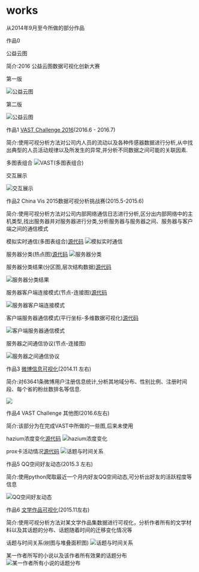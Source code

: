 # works
从2014年9月至今所做的部分作品


作品0

公益云图

简介:2016 公益云图数据可视化创新大赛

第一版

![](https://github.com/xswei/works/blob/master/%E5%85%AC%E7%9B%8A%E4%BA%91%E5%9B%BEv1.jpg "公益云图")

第二版

![](https://github.com/xswei/works/blob/master/%E5%85%AC%E7%9B%8A%E4%BA%91%E5%9B%BEv2.jpg "公益云图")


作品1
[VAST Challenge 2016](https://github.com/xswei/VAST2016MC2)(2016.6 - 2016.7)

简介:使用可视分析方法对公司内人员的流动以及各种传感器数据进行分析,从中找出典型的人员活动规律以及所发生的异常,并分析不同数据之间可能的关联因素.

多图表组合
![](https://github.com/xswei/works/blob/master/vast1.jpg "VAST(多图表组合)")

交互展示

![](https://github.com/xswei/works/blob/master/vast3.jpg "交互展示")

作品2
China Vis 2015数据可视分析挑战赛(2015.5-2015.6)

简介:使用可视分析方法对公司内部网络通信日志进行分析,区分出内部网络中的主机类型,找出服务器并对服务器进行分类,分析服务器与服务器之间、服务器与客户端之间的通信模式</div>

模拟实时通信(多图表组合)[源代码](https://github.com/xswei/ChinaVis2015_realtime)
![](https://github.com/xswei/works/blob/master/Chinavis1.jpg "模拟实时通信")

服务器分类(热点图)[源代码](https://github.com/xswei/ChinaVis2015_heatmap)
![](https://github.com/xswei/works/blob/master/Chinavis2.jpg "服务器分类")

服务器分类结果(分区图,层次结构数据)[源代码](https://github.com/xswei/ChinaVis2015_partition)

![](https://github.com/xswei/works/blob/master/Chinavis3.jpg "服务器分类结果")

服务器客户端连接模式(节点-连接图)[源代码](https://github.com/xswei/ChinaVis2015_force)

![](https://github.com/xswei/works/blob/master/Chinavis4.jpg "服务器客户端连接模式")

客户端服务器通信模式(平行坐标-多维数据可视化)[源代码](https://github.com/xswei/ChinaVis2015_parallel)

![](https://github.com/xswei/works/blob/master/Chinavis5.jpg "客户端服务器通信模式")

服务器之间通信协议(节点-连接图)

![](https://github.com/xswei/works/blob/master/Chinavis6.jpg "服务器之间通信协议")


作品3
[微博信息可视化](https://github.com/xswei/weiboVisualization)(2014.11 左右)

简介:对63641条微博用户注册信息统计,分析其地域分布、性别比例、注册时间段、每个省的粉丝数排名等信息.


![](https://github.com/xswei/works/blob/master/weibo.jpg)

作品4
VAST Challenge 其他图(2016.6左右)

简介:该部分为在完成VAST中所做的一些图,后来未使用</div>

hazium浓度变化[源代码](https://github.com/xswei/VAST2016_hazium)
![](https://github.com/xswei/works/blob/master/hazium.jpg "hazium浓度变化")

prox卡活动情况[源代码](https://github.com/xswei/VAST2016_prox)
![](https://github.com/xswei/works/blob/master/prox.jpg "话题与时间关系")


作品5
QQ空间好友动态(2015.3 左右)

简介:使用python爬取最近一个月内好友QQ空间动态,可分析出好友的活跃程度等信息</div>


![](https://github.com/xswei/works/blob/master/qq.jpg "QQ空间好友动态")


作品6
[文学作品可视化](https://github.com/xswei/literatureVisualization)(2015.11左右)

简介:使用可视分析方法对某文学作品集数据进行可视化，分析作者所有的文学材料以及其话题的分布、话题随着时间的迁移变化情况等

话题与时间关系(树图与堆叠面积图)
![](https://github.com/xswei/works/blob/master/wenxuezuopin1.jpg "话题与时间关系")

某一作者所写的小说以及该作者所有效果的话题分布
![](https://github.com/xswei/works/blob/master/wenxuezuopin2.jpg "某一作者所有小说的话题分布")
